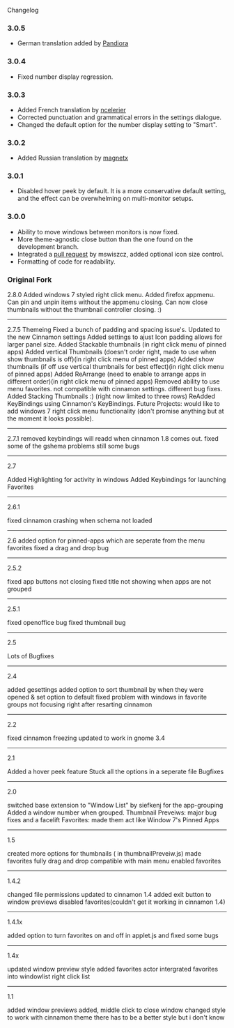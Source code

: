 Changelog

### 3.0.5

  * German translation added by [Pandiora](https://github.com/jaszhix/icingtaskmanager/pull/4)

### 3.0.4

  * Fixed number display regression.

### 3.0.3

  * Added French translation by [ncelerier](https://github.com/jake-phy/WindowIconList/pull/165)
  * Corrected punctuation and grammatical errors in the settings dialogue.
  * Changed the default option for the number display setting to "Smart".

### 3.0.2

  * Added Russian translation by [magnetx](https://github.com/mswiszcz/WindowIconList/pull/1)

### 3.0.1

  * Disabled hover peek by default. It is a more conservative default setting, and the effect can be overwhelming on multi-monitor setups.

### 3.0.0

  * Ability to move windows between monitors is now fixed.
  * More theme-agnostic close button than the one found on the development branch.
  * Integrated a [pull request](https://github.com/jake-phy/WindowIconList/pull/155) by mswiszcz, added optional icon size control.
  * Formatting of code for readability.

### Original Fork

2.8.0
Added windows 7 styled right click menu. 
	Added firefox appmenu.
Can pin and unpin items without the appmenu closing.
Can now close thumbnails without the thumbnail controller closing.  :)
_____
2.7.5
Themeing
	Fixed a bunch of padding and spacing issue's.
Updated to the new Cinnamon settings
	Added settings to ajust Icon padding allows for larger panel size.
	Added Stackable thumbnails (in right click menu of pinned apps)
	Added vertical Thumbnails (doesn't order right,  made to use when show thumbnails is off)(in right click menu of pinned apps)
	Added show thumbnails (if off use vertical thumbnails for best effect)(in right click menu of pinned apps)
	Added ReArrange (need to enable to arrange apps in different order)(in right click menu of pinned apps)
	Removed ability to use menu favorites.  not compatible with cinnamon settings.
different bug fixes.
Added Stacking Thumbnails :) (right now limited to three rows)
ReAdded KeyBindings using Cinnamon's KeyBindings.
Future Projects:  would like to add windows 7 right click menu functionality (don't promise anything but at the moment it looks possible).
_____
2.7.1
removed keybindings will readd when cinnamon 1.8 comes out.
fixed some of the gshema problems
still some bugs
_____
2.7

Added Highlighting for activity in windows 
Added Keybindings for launching Favorites
___________
2.6.1

fixed cinnamon crashing when schema not loaded
____
2.6 
added option for pinned-apps which are seperate from the menu favorites 
fixed a drag and drop bug
_________
2.5.2

fixed app buttons not closing
fixed title not showing when apps are not grouped
____
2.5.1

fixed openoffice bug
fixed thumbnail bug
____
2.5

Lots of Bugfixes

___________

2.4

added gesettings
added option to sort thumbnail by when they were opened & set option to default
fixed problem with windows in favorite groups not focusing right after resarting cinnamon

___________

2.2

fixed cinnamon freezing
updated to work in gnome 3.4

___________

2.1

Added a hover peek feature
Stuck all the options in a seperate file
Bugfixes

___________

2.0

switched base extension to "Window List" by siefkenj for the app-grouping
Added a window number when grouped.
Thumbnail Preveiws:  major bug fixes and a facelift
Favorites:  made them act like Window 7's Pinned Apps

___________

1.5

created more options for thumbnails ( in thumbnailPreveiw.js)
made favorites fully drag and drop compatible with main menu
enabled favorites

-------------------

1.4.2

changed file permissions
updated to cinnamon 1.4
added exit button to window previews
disabled favorites(couldn't get it working in cinnamon 1.4)

-------------------

1.4.1x

added  option to turn favorites on and off in applet.js
and fixed some bugs

-------------------

1.4x

updated window preview style
added favorites actor
intergrated favorites into windowlist right click list

-------------------

 

1.1

added window previews
added,  middle click to close window
changed style to work with cinnamon theme there has to be a better style but i don't know
